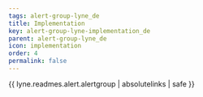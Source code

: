 ```yaml
---
tags: alert-group-lyne_de
title: Implementation
key: alert-group-lyne-implementation_de
parent: alert-group-lyne_de
icon: implementation
order: 4
permalink: false  
---
```

{{ lyne.readmes.alert.alertgroup | absolutelinks | safe }}


